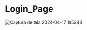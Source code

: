 # Login_Page
![Captura de tela 2024-04-17 195343](https://github.com/Gl7tch/Login_Page/assets/106415627/6d193dfe-393f-4914-84b8-e48d4bc48eee)

